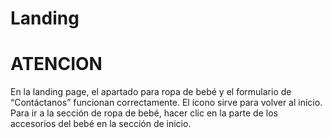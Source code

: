 # Landing
# ATENCION
En la landing page, el apartado para ropa de bebé y el formulario de “Contáctanos” funcionan correctamente. El ícono sirve para volver al inicio. Para ir a la sección de ropa de bebé, hacer clic en la parte de los accesorios del bebé en la sección de inicio.
